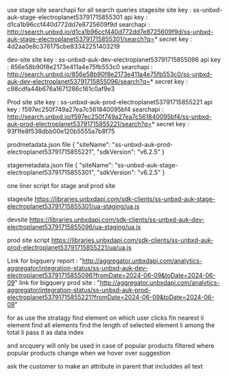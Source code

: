 use stage site searchapi for all search queries
stagesite
site key : ss-unbxd-auk-stage-electroplanet53791715855301
api key : d1ca1b96ccf440d772dd7e8725609f9d
searchapi : http://search.unbxd.io/d1ca1b96ccf440d772dd7e8725609f9d/ss-unbxd-auk-stage-electroplanet53791715855301/search?q=*
secret key  : 4d2aa0e8c376175cbe83342251403219

dev-site
site key : ss-unbxd-auk-dev-electroplanet53791715855096
api key : 856e58b90f8e2173e411a4e75fb553c0
searchapi : http://search.unbxd.io/856e58b90f8e2173e411a4e75fb553c0/ss-unbxd-auk-dev-electroplanet53791715855096/search?q=*
secret key  : c98cdfa44b676a1671286c161c0af9e3


Prod site
site key : ss-unbxd-auk-prod-electroplanet53791715855221
api key : f597ec250f749a27ea7c561840095bf4
searchapi : http://search.unbxd.io/f597ec250f749a27ea7c561840095bf4/ss-unbxd-auk-prod-electroplanet53791715855221/search?q=*
secret key  : 93f1fe8f538dbb00e120b5555a7b8f75 

prodmetadata.json file
{
  "siteName": "ss-unbxd-auk-prod-electroplanet53791715855221",
  "sdkVersion": "v6.2.5"
}

stagemetadata.json file
{
  "siteName": "ss-unbxd-auk-stage-electroplanet53791715855301",
  "sdkVersion": "v6.2.5"
}

one liner script for stage and prod site

stagesite
https://libraries.unbxdapi.com/sdk-clients/ss-unbxd-auk-stage-electroplanet53791715855301/ua-staging/ua.js

devsite
https://libraries.unbxdapi.com/sdk-clients/ss-unbxd-auk-dev-electroplanet53791715855096/ua-staging/ua.js

prod site script
https://libraries.unbxdapi.com/sdk-clients/ss-unbxd-auk-prod-electroplanet53791715855221/ua/ua.js

Link for bigquery report : "http://aggregator.unbxdapi.com/analytics-aggregator/integration-status/ss-unbxd-auk-dev-electroplanet53791715855096?fromDate=2024-06-09&toDate=2024-06-09"
link for bigquery prod site : "http://aggregator.unbxdapi.com/analytics-aggregator/integration-status/ss-unbxd-auk-prod-electroplanet53791715855221?fromDate=2024-06-09&toDate=2024-06-09"

 for as use 
 the stratagy
	 find element on which user clicks
	 fin nearest li element
	 find all elements
	 find the length of selected element li among the total li
	 pass it as data index

and srcquery will only be used in case of popular products filtered where popular products change when we hover over suggestion

ask the customer to make an attribute in parent that includdes all text 
	 
